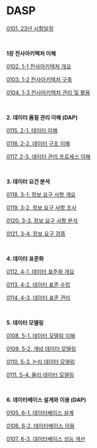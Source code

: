 # DASP 

<p> <a href="./study_0101.html">0101. 23년 시험일정</a> </p>
<br>

**<p> 1장 전사아키텍처 이해</p>**
<p> <a href="./study_0102.html">0102. 1-1 전사아키텍처 개요</a> </p>
<p> <a href="./study_0103.html">0103. 1-2 전사아키텍처 구축</a> </p>
<p> <a href="./study_0104.html">0104. 1-3 전사아키텍처 관리 및 활용</a> </p>
<br>

**<p> 2. 데이터 품질 관리 이해 (DAP)</p>**
<p> <a href="./study_0115.html">0115. 2-1. 데이터 이해</a> </p>
<p> <a href="./study_0116.html">0116. 2-2. 데이터 구조 이해</a> </p>
<p> <a href="./study_0117.html">0117. 2-3. 데이터 관리 프로세스 이해</a> </p>
<br>

**<p> 3. 데이터 요건 분석</p>**
<p> <a href="./study_0118.html">0118. 3-1. 정보 요구 사항 개요</a> </p>
<p> <a href="./study_0119.html">0119. 3-2. 정보 요구 사항 조사</a> </p>
<p> <a href="./study_0120.html">0120. 3-3. 정보 요구 사항 분석</a> </p>
<p> <a href="./study_0121.html">0121. 3-4. 정보 요구 검증</a> </p>
<br>

**<p> 4. 데이터 표준화</p>**
<p> <a href="./study_0112.html">0112. 4-1. 데이터 표준화 개요</a> </p>
<p> <a href="./study_0113.html">0113. 4-2. 데이터 표준 수립</a> </p>
<p> <a href="./study_0114.html">0114. 4-3. 데이터 표준 관리</a> </p>
<br>

**<p> 5. 데이터 모델링</p>**
<p> <a href="./study_0108.html">0108. 5-1. 데이터 모델링 이해</a> </p>
<p> <a href="./study_0109.html">0109. 5-2. 개념 데이터 모델링</a> </p>
<p> <a href="./study_0110.html">0110. 5-3. 논리 데이터 모델링</a> </p>
<p> <a href="./study_0111.html">0111. 5-4. 물리 데이터 모델링</a> </p>
<br>

**<p> 6. 데이터베이스 설계와 이용 (DAP)</p>**
<p> <a href="./study_0105.html">0105. 6-1. 데이터베이스 설계</a> </p>
<p> <a href="./study_0106.html">0106. 6-2. 데이터베이스 이용</a> </p>
<p> <a href="./study_0107.html">0107. 6-3. 데이터베이스 성능 개선</a> </p>

